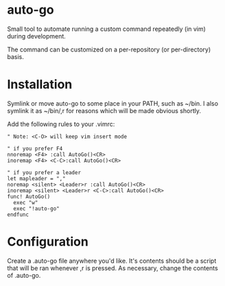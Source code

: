 auto-go
=======

Small tool to automate running a custom command repeatedly (in vim) during
development.

The command can be customized on a per-repository (or per-directory) basis.

Installation
============

Symlink or move auto-go to some place in your PATH, such as ~/bin.  I also
symlink it as ~/bin/,r for reasons which will be made obvious shortly.

Add the following rules to your .vimrc:

```vim
" Note: <C-O> will keep vim insert mode

" if you prefer F4
nnoremap <F4> :call AutoGo()<CR>
inoremap <F4> <C-C>:call AutoGo()<CR>

" if you prefer a leader
let mapleader = ","
noremap <silent> <Leader>r :call AutoGo()<CR>
inoremap <silent> <Leader>r <C-C>:call AutoGo()<CR>
func! AutoGo()
  exec "w"
  exec "!auto-go"
endfunc
```

Configuration
============

Create a .auto-go file anywhere you'd like.  It's contents should be a script
that will be ran whenever ,r is pressed.  As necessary, change the contents of
.auto-go.
